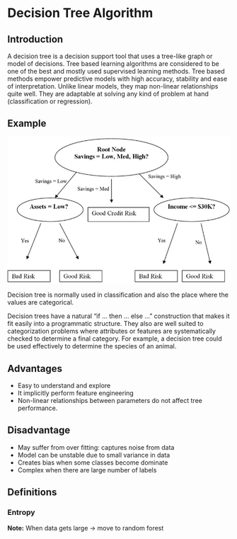 # Decision Tree Algorithm

## Introduction

A decision tree is a decision support tool that uses a tree-like graph or model of decisions. Tree based learning algorithms are considered to be one of the best and mostly used supervised learning methods. Tree based methods empower predictive models with high accuracy, stability and ease of interpretation. Unlike linear models, they map non-linear relationships quite well. They are adaptable at solving any kind of problem at hand (classification or regression).

## Example

<img src ='./images/1.jpg'></img>

Decision tree is normally used in classification and also the place where the values are categorical.

Decision trees have a natural “if … then … else …” construction that makes it fit easily into a programmatic structure. They also are well suited to categorization problems where attributes or features are systematically checked to determine a final category. For example, a decision tree could be used effectively to determine the species of an animal.

## Advantages

* Easy to understand and explore
* It implicitly perform feature engineering
* Non-linear relationships between parameters do not affect tree performance.

## Disadvantage

* May suffer from over fitting: captures noise from data
* Model can be unstable due to small variance in data
* Creates bias when some classes become dominate
* Complex when there are large number of labels

## Definitions

### Entropy



**Note:** When data gets large -> move to random forest

